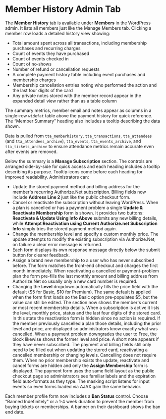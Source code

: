 # Member History Admin Tab

The **Member History** tab is available under **Members** in the WordPress admin. It lists all members just like the Manage Members tab. Clicking a member row loads a detailed history view showing:

- Total amount spent across all transactions, including membership purchases and recurring charges
- Count of events they have purchased
- Count of events checked in
- Count of no‑shows
- Number of refund or cancellation requests
- A complete payment history table including event purchases and membership charges
- Membership cancellation entries noting who performed the action and the last four digits of the card
- Any private notes stored with the member record appear in the expanded detail view rather than as a table column

The summary metrics, member email and notes appear as columns in a single-row `widefat` table above the payment history for quick reference. The “Member Summary” heading also includes a tooltip describing the data shown.

Data is pulled from `tta_memberhistory`, `tta_transactions`, `tta_attendees` (and
`tta_attendees_archive`), `tta_events`, `tta_events_archive`, and
`tta_tickets_archive` to ensure attendance metrics remain accurate even after
events are removed.

Below the summary is a **Manage Subscription** section. The controls are arranged side-by-side for quick access and each heading includes a tooltip describing its purpose. Tooltip icons come before each heading for improved readability. Administrators can:

 - Update the stored payment method and billing address for the member's recurring Authorize.Net subscription. Billing fields now include **Address Line 2** just like the public checkout form.
- Cancel or reactivate the subscription without leaving WordPress. When a plan is
  cancelled or has a payment problem a single **Update & Reactivate Membership**
  form is shown. It provides two buttons: **Reactivate & Update Using Info Above**
  submits any new billing details, while **Attempt Reactivation using Current
  Authorize.net Subscription Info** simply tries the stored payment method again.
- Change the membership level and specify a custom monthly price. The update attempts to modify the existing subscription via Authorize.Net; on failure a clear error message is returned.
- Each form displays its own response message directly below the submit button for clearer feedback.
- Assign a brand new membership to a user who has never subscribed before. The form matches the front-end checkout and charges the first month immediately. When reactivating a cancelled or payment-problem plan the form pre-fills the last monthly amount and billing address from Authorize.Net so usually only a new card number is required.
 - Changing the **Level** dropdown automatically fills the price field with the default ($5 for Basic, $10 for Premium). The same default is applied when the form first loads so the Basic option pre-populates $5, but the value can still be edited.
The section now shows the member's current or most recent membership details. When a subscription is active it lists the level, monthly price, status and the last four digits of the stored card. In this state the reactivation form is hidden since no action is required. If the member previously cancelled a plan those details, including the prior level and price, are displayed so administrators know exactly what was cancelled. When a payment problem downgrades the user to Free, the block likewise shows the former level and price. A short note appears if they have never subscribed. The payment and billing fields still only need to be filled out when updating the stored card, reactivating a cancelled membership or changing levels. Cancelling does not require them.
When no prior membership exists the update, reactivate and cancel forms are hidden and only the **Assign Membership** form is displayed.
The payment form uses the same field layout as the public checkout page so administrators see familiar labels and the expiration field auto‑formats as they type. The masking script listens for input events so even forms loaded via AJAX gain the same behavior.

Each member profile form now includes a **Ban Status** control. Choose "Banned Indefinitely" or a 1‑4 week duration to prevent the member from buying tickets or memberships. A banner on their dashboard shows the ban end date.
